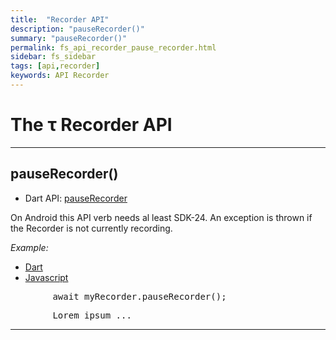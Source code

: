 ```yaml
---
title:  "Recorder API"
description: "pauseRecorder()"
summary: "pauseRecorder()"
permalink: fs_api_recorder_pause_recorder.html
sidebar: fs_sidebar
tags: [api,recorder]
keywords: API Recorder
---
```

# The &tau; Recorder API

------------------------------------------------------------------------------------------------------------------------

## pauseRecorder()

- Dart API: [pauseRecorder](pages/flutter-sound/api/recorder/FlutterSoundRecorder/pauseRecorder.html)

On Android this API verb needs al least SDK-24.
An exception is thrown if the Recorder is not currently recording.

*Example:*
<ul id="profileTabs" class="nav nav-tabs">
    <li class="active"><a href="#dart" data-toggle="tab">Dart</a></li>
    <li><a href="#javascript" data-toggle="tab">Javascript</a></li>
</ul>
<div class="tab-content">

<div role="tabpanel" class="tab-pane active" id="dart">

<pre>
        await myRecorder.pauseRecorder();
</pre>

</div>

<div role="tabpanel" class="tab-pane" id="javascript">
<pre>
        Lorem ipsum ...
</pre>
</div>

</div>


--------------------------------------------------------------------------------------------------------------------------
